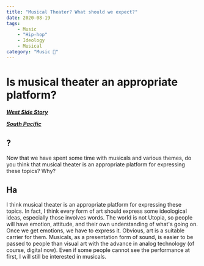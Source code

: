 ```yaml
---
title: "Musical Theater? What should we expect?"
date: 2020-08-19
tags: 
    - Music
    - "Hip-hop"
    - Ideology
    - Musical
category: "Music 🎵"
---
```


# Is musical theater an appropriate platform?

[***West Side Story***](https://www.youtube.com/watch?v=Af3L9btBhuQ)

[***South Pacific***](https://www.bilibili.com/video/BV1d5411h7Pj?from=search&seid=6581838365131813981)

## ?

Now that we have spent some time with musicals and various themes, do you think that musical theater is an appropriate platform for expressing these topics? Why?

## Ha

I think musical theater is an appropriate platform for expressing these topics. In fact, I think every form of art should express some ideological ideas, especially those involves words. The world is not Utopia, so people will have emotion, attitude, and their own understanding of what's going on. Once we get emotions, we have to express it. Obvious, art is a suitable carrier for them. Musicals, as a presentation form of sound, is easier to be passed to people than visual art with the advance in analog technology (of course, digital now). Even if some people cannot see the performance at first, I will still be interested in musicals.
